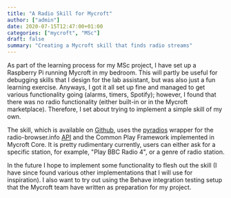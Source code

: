 ```yaml
---
title: "A Radio Skill for Mycroft"
author: ["admin"]
date: 2020-07-15T12:47:00+01:00
categories: ["mycroft", "MSc"]
draft: false
summary: "Creating a Mycroft skill that finds radio streams"
---
```


As part of the learning process for my MSc project, I have set up a Raspberry Pi running Mycroft in my bedroom. This will partly be useful for debugging skills that I design for the lab assistant, but was also just a fun learning exercise. Anyways, I got it all set up fine and managed to get various functionality going (alarms, timers, Spotify); however, I found that there was no radio functionality (either built-in or in the Mycroft marketplace). Therefore, I set about trying to implement a simple skill of my own.

The skill, which is available on [Github](https://github.com/hughwilliams94/radio-browser-skill), uses the [pyradios](https://github.com/andreztz/pyradios) wrapper for the radio-browser.info [API](https://api.radio-browser.info/) and the Common Play Framework implemented in Mycroft Core. It is pretty rudimentary currently, users can either ask for a specific station, for example, "Play BBC Radio 4", or a genre of radio station.

In the future I hope to implement some functionality to flesh out the skill (I have since found various other implementations that I will use for inspiration). I also want to try out using the Behave integration testing setup that the Mycroft team have written as preparation for my project.
